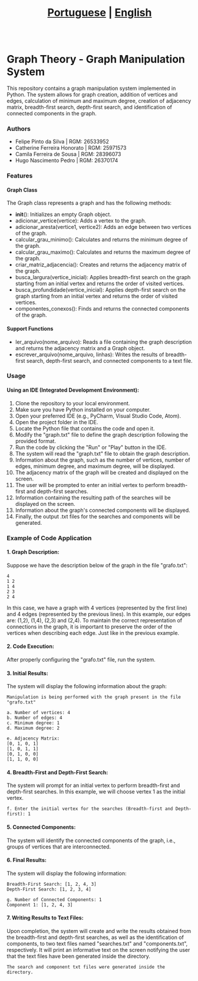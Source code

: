 # <div align="center"><a href="/README.md">Portuguese</a> | <a href="/README_EN.md">English</a></div>
<br><br>
# Graph Theory - Graph Manipulation System
This repository contains a graph manipulation system implemented in Python. The system allows for graph creation, addition of vertices and edges, calculation of minimum and maximum degree, creation of adjacency matrix, breadth-first search, depth-first search, and identification of connected components in the graph.

### Authors
* Felipe Pinto da Silva | RGM: 26533952
* Catherine Ferreira Honorato | RGM: 25971573
* Camila Ferreira de Sousa | RGM: 28396073
* Hugo Nascimento Pedro | RGM: 26370174

### Features
#### Graph Class
The Graph class represents a graph and has the following methods:

* __init__(): Initializes an empty Graph object.
* adicionar_vertice(vertice): Adds a vertex to the graph.
* adicionar_aresta(vertice1, vertice2): Adds an edge between two vertices of the graph.
* calcular_grau_minimo(): Calculates and returns the minimum degree of the graph.
* calcular_grau_maximo(): Calculates and returns the maximum degree of the graph.
* criar_matriz_adjacencia(): Creates and returns the adjacency matrix of the graph.
* busca_largura(vertice_inicial): Applies breadth-first search on the graph starting from an initial vertex and returns the order of visited vertices.
* busca_profundidade(vertice_inicial): Applies depth-first search on the graph starting from an initial vertex and returns the order of visited vertices.
* componentes_conexos(): Finds and returns the connected components of the graph.

#### Support Functions
* ler_arquivo(nome_arquivo): Reads a file containing the graph description and returns the adjacency matrix and a Graph object.
* escrever_arquivo(nome_arquivo, linhas): Writes the results of breadth-first search, depth-first search, and connected components to a text file.

### Usage
#### Using an IDE (Integrated Development Environment):

1. Clone the repository to your local environment.
2. Make sure you have Python installed on your computer.
3. Open your preferred IDE (e.g., PyCharm, Visual Studio Code, Atom).
4. Open the project folder in the IDE.
5. Locate the Python file that contains the code and open it.
6. Modify the "graph.txt" file to define the graph description following the provided format.
7. Run the code by clicking the "Run" or "Play" button in the IDE.
8. The system will read the "graph.txt" file to obtain the graph description.
9. Information about the graph, such as the number of vertices, number of edges, minimum degree, and maximum degree, will be displayed.
10. The adjacency matrix of the graph will be created and displayed on the screen.
11. The user will be prompted to enter an initial vertex to perform breadth-first and depth-first searches.
12. Information containing the resulting path of the searches will be displayed on the screen.
13. Information about the graph's connected components will be displayed.
14. Finally, the output .txt files for the searches and components will be generated.

### Example of Code Application
#### 1. Graph Description:
Suppose we have the description below of the graph in the file "grafo.txt":
```
4
1 2
1 4
2 3
2 4
```
In this case, we have a graph with 4 vertices (represented by the first line) and 4 edges (represented by the previous lines). In this example, our edges are: (1,2), (1,4), (2,3) and (2,4). To maintain the correct representation of connections in the graph, it is important to preserve the order of the vertices when describing each edge. Just like in the previous example.

#### 2. Code Execution:
After properly configuring the "grafo.txt" file, run the system.

#### 3. Initial Results:
The system will display the following information about the graph:
```
Manipulation is being performed with the graph present in the file "grafo.txt"

a. Number of vertices: 4
b. Number of edges: 4
c. Minimum degree: 1
d. Maximum degree: 2

e. Adjacency Matrix:
[0, 1, 0, 1]
[1, 0, 1, 1]
[0, 1, 0, 0]
[1, 1, 0, 0]
```
#### 4. Breadth-First and Depth-First Search:
The system will prompt for an initial vertex to perform breadth-first and depth-first searches. In this example, we will choose vertex 1 as the initial vertex.
```
f. Enter the initial vertex for the searches (Breadth-first and Depth-first): 1
```
#### 5. Connected Components:
The system will identify the connected components of the graph, i.e., groups of vertices that are interconnected.

#### 6. Final Results:
The system will display the following information:
```
Breadth-First Search: [1, 2, 4, 3]
Depth-First Search: [1, 2, 3, 4]

g. Number of Connected Components: 1
Component 1: [1, 2, 4, 3]
```
#### 7. Writing Results to Text Files:
Upon completion, the system will create and write the results obtained from the breadth-first and depth-first searches, as well as the identification of components, to two text files named "searches.txt" and
"components.txt", respectively. It will print an informative text on the screen notifying the user that the text files have been generated inside the directory.
```
The search and component txt files were generated inside the directory.
```
